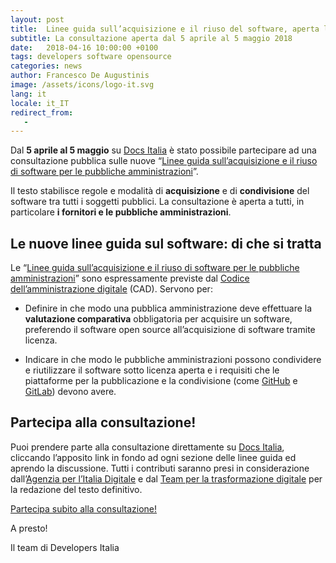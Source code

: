 ```yaml
---
layout: post
title:  Linee guida sull’acquisizione e il riuso del software, aperta la consultazione
subtitle: La consultazione aperta dal 5 aprile al 5 maggio 2018
date:   2018-04-16 10:00:00 +0100
tags: developers software opensource
categories: news
author: Francesco De Augustinis
image: /assets/icons/logo-it.svg
lang: it
locale: it_IT
redirect_from:
   -
---
```


Dal **5 aprile al 5 maggio** su [Docs Italia](https://docs.italia.it/) è stato possibile partecipare ad una consultazione pubblica sulle nuove “[Linee guida sull’acquisizione e il riuso di software per le pubbliche amministrazioni](https://docs.italia.it/AgID/linee-guida-riuso-software/lg-acquisizione-e-riuso-software-per-pa-docs/)”.

Il testo stabilisce regole e modalità di **acquisizione** e di **condivisione** del software tra tutti i soggetti pubblici. La consultazione è aperta a tutti, in particolare **i fornitori e le pubbliche amministrazioni**.

## Le nuove linee guida sul software: di che si tratta

Le “[Linee guida sull’acquisizione e il riuso di software per le pubbliche amministrazioni](https://docs.italia.it/AgID/linee-guida-riuso-software/lg-acquisizione-e-riuso-software-per-pa-docs/)” sono espressamente previste dal [Codice dell’amministrazione digitale](https://docs.italia.it/italia/piano-triennale-ict/codice-amministrazione-digitale-docs/it/v2017-12-13/_rst/capo6.html) (CAD). Servono per:

* Definire in che modo una pubblica amministrazione deve effettuare la **valutazione comparativa** obbligatoria per acquisire un software, preferendo il software open source all’acquisizione di software tramite licenza.

* Indicare in che modo le pubbliche amministrazioni possono condividere e riutilizzare il software sotto licenza aperta e i requisiti che le piattaforme per la pubblicazione e la condivisione (come [GitHub](https://github.com/) e [GitLab](https://about.gitlab.com/)) devono avere.

## Partecipa alla consultazione!

Puoi prendere parte alla consultazione direttamente su [Docs Italia](https://docs.italia.it/AgID/linee-guida-riuso-software/lg-acquisizione-e-riuso-software-per-pa-docs/), cliccando l’apposito link in fondo ad ogni sezione delle linee guida ed aprendo la discussione. Tutti i contributi saranno presi in considerazione dall’[Agenzia per l’Italia Digitale](http://www.agid.gov.it/) e dal [Team per la trasformazione digitale](https://teamdigitale.governo.it/) per la redazione del testo definitivo.

[Partecipa subito alla consultazione!](https://docs.italia.it/AgID/linee-guida-riuso-software/lg-acquisizione-e-riuso-software-per-pa-docs/)

A presto!

Il team di Developers Italia
